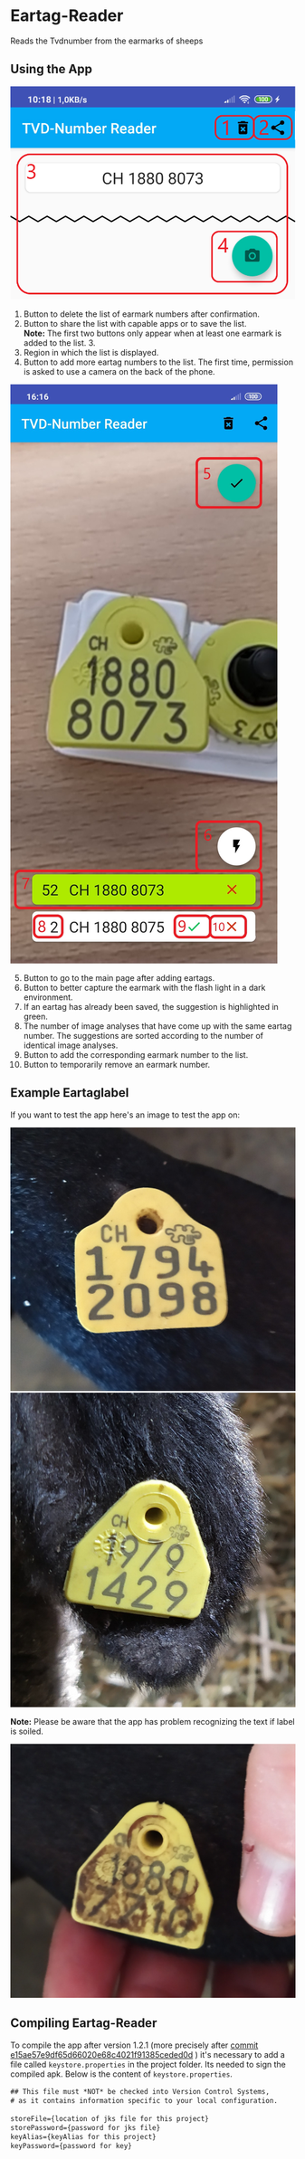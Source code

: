 # Eartag-Reader

Reads the Tvdnumber from the earmarks of sheeps

## Using the App

![Partial image of the first screen](docs/images/bedienung1.png)

1. Button to delete the list of earmark numbers after confirmation.
2. Button to share the list with capable apps or to save the list.  
**Note:** The first two buttons only appear when at least one earmark is added to the list. 3.
3. Region in which the list is displayed.
4. Button to add more eartag numbers to the list.
The first time, permission is asked to use a camera on the back of the phone.

![Image of the "automatic eartag label recognition" screen](docs/images/bedienung2.jpg)

5. Button to go to the main page after adding eartags.
1. Button to better capture the earmark with the flash light in a dark environment.
1. If an eartag has already been saved, the suggestion is highlighted in green.
1. The number of image analyses that have come up with the same eartag number. The suggestions are sorted according to the number of identical image analyses.
1. Button to add the corresponding earmark number to the list.
1. Button to temporarily remove an earmark number.

## Example Eartaglabel

If you want to test the app here's an image to test the app on:

![Image of a clean eartag label](docs/images/example_eartag_label.jpg)
![Image of another clean eartag label](docs/images/example_eartag_label_2.jpg)

**Note:** Please be aware that the app has problem recognizing the  text if label is soiled.

![Image of a soiled eartag label](docs/images/example_eartag_label_soiled.jpg)

## Compiling Eartag-Reader

To compile the app after version 1.2.1 (more precisely after [commit e15ae57e9df65d66020e68c4021f91385ceded0d](https://github.com/MankoMR/Eartag-Reader/commit/e15ae57e9df65d66020e68c4021f91385ceded0d) ) it's necessary to add a file called ```keystore.properties``` in the project folder.
Its needed to sign the compiled apk.
Below is the content of ```keystore.properties```.

```properties
## This file must *NOT* be checked into Version Control Systems,
# as it contains information specific to your local configuration.

storeFile={location of jks file for this project}
storePassword={password for jks file}
keyAlias={keyAlias for this project}
keyPassword={password for key}
```

